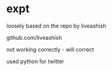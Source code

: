 expt
====
loosely based on the repo by liveashish

github.com/liveashish

not working correctly - will correct

used python for twitter
